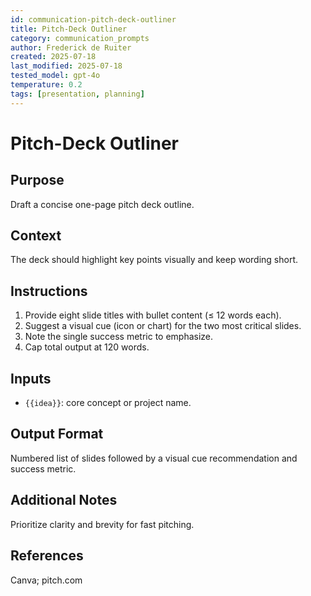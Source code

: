 ```yaml
---
id: communication-pitch-deck-outliner
title: Pitch-Deck Outliner
category: communication_prompts
author: Frederick de Ruiter
created: 2025-07-18
last_modified: 2025-07-18
tested_model: gpt-4o
temperature: 0.2
tags: [presentation, planning]
---
```


<!-- markdownlint-disable MD029 -->

# Pitch-Deck Outliner

## Purpose

Draft a concise one-page pitch deck outline.

## Context

The deck should highlight key points visually and keep wording short.

## Instructions

1. Provide eight slide titles with bullet content (≤ 12 words each).
1. Suggest a visual cue (icon or chart) for the two most critical slides.
1. Note the single success metric to emphasize.
1. Cap total output at 120 words.

## Inputs

- `{{idea}}`: core concept or project name.

## Output Format

Numbered list of slides followed by a visual cue recommendation and success metric.

## Additional Notes

Prioritize clarity and brevity for fast pitching.

## References

Canva; pitch.com
